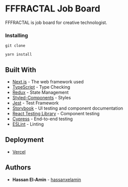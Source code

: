 # FFFRACTAL Job Board

FFFRACTAL is job board for creative technologist.

### Installing

```
git clone 
```
```
yarn install
```

## Built With

* [Next.js](https://nextjs.org/) - The web framework used
* [TypeScript](https://www.typescriptlang.org/) - Type Checking
* [Redux](https://redux.js.org/) - State Management
* [Styled-Components](https://styled-components.com/) - Styles
* [Jest](https://jestjs.io/) - Test Framework
* [Storybook](https://storybook.js.org/) - UI testing and component documentation
* [React Testing Library](https://testing-library.com/docs/react-testing-library/intro/) - Component testing
* [Cypress](https://www.cypress.io/) - End-to-end testing
* [ESLint](https://eslint.org/) - Linting

## Deployment

* [Vercel](http://www.dropwizard.io/1.0.2/docs/)

## Authors

* **Hassan El-Amin** - [hassanxelamin](https://github.com/hassanxelamin)